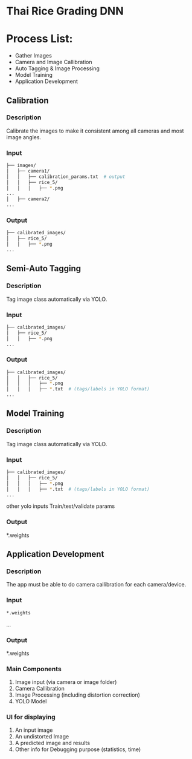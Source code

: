 # Thai Rice Grading DNN


# Process List:
* Gather Images
* Camera and Image Callibration
* Auto Tagging & Image Processing
* Model Training
* Application Development


## Calibration
### Description
Calibrate the images to make it consistent among all cameras and most image angles.
### Input
```bash
├── images/
│   ├── camera1/
│   │   ├── calibration_params.txt  # output
│   │   ├── rice_5/
│   │   │   ├── *.png
...
│   ├── camera2/
...
```
### Output
```bash
├── calibrated_images/
│   ├── rice_5/
│   │   ├── *.png
...
```


## Semi-Auto Tagging
### Description
Tag image class automatically via YOLO.
### Input
```bash
├── calibrated_images/
│   ├── rice_5/
│   │   ├── *.png
...
```
### Output
```bash
├── calibrated_images/
│   │   ├── rice_5/
│   │   │   ├── *.png
│   │   │   ├── *.txt  # (tags/labels in YOLO format)
...
```


## Model Training
### Description
Tag image class automatically via YOLO.
### Input
```bash
├── calibrated_images/
│   │   ├── rice_5/
│   │   │   ├── *.png
│   │   │   ├── *.txt  # (tags/labels in YOLO format)
...
```
other yolo inputs
Train/test/validate params


### Output
*.weights



## Application Development
### Description
The app must be able to do camera callibration for each camera/device.
### Input
```bash
*.weights
```
...

### Output
*.weights

### Main Components
1. Image input (via camera or image folder)
2. Camera Callibration
3. Image Processing (including distortion correction)
4. YOLO Model

### UI for displaying
1. An input image
2. An undistorted Image
3. A predicted image and results
4. Other info for Debugging purpose (statistics, time)
